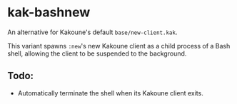 # kak-bashnew
An alternative for Kakoune's default `base/new-client.kak`.

This variant spawns `:new`'s new Kakoune client as a child process of a Bash shell, allowing the client to be suspended to the background.

## Todo:
- Automatically terminate the shell when its Kakoune client exits.
